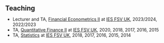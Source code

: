 <h1 id="teaching"></h1>

<h2 style="margin: 10px 0px 10px;">Teaching</h2>

<ul>
  <li>
    Lecturer and TA, <a href="#">Financial Econometrics II</a> at <a href="https://ies.fsv.cuni.cz">IES FSV UK</a>, 2023/2024, 2022/2023
  </li>
  <li>
    TA, <a href="#">Quantitative Finance II</a> at <a href="https://ies.fsv.cuni.cz">IES FSV UK</a>, 2020, 2018, 2017, 2016, 2015
  </li>
  <li>
    TA, <a href="#">Statistics</a> at <a href="https://ies.fsv.cuni.cz">IES FSV UK</a>, 2018, 2017, 2016, 2015, 2014
  </li>
</ul>

